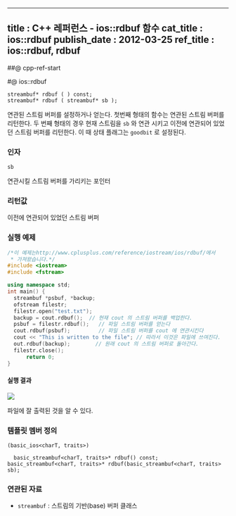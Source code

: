 ----------------
title : C++ 레퍼런스 - ios::rdbuf 함수
cat_title :  ios::rdbuf
publish_date : 2012-03-25
ref_title : ios::rdbuf, rdbuf
--------------



##@ cpp-ref-start

#@ ios::rdbuf

```info-format
streambuf* rdbuf ( ) const;
streambuf* rdbuf ( streambuf* sb );

```

연관된 스트림 버퍼를 설정하거나 얻는다.
첫번째 형태의 함수는 연관된 스트림 버퍼를 리턴한다.
두 번째 형태의 경우 현재 스트림을 `sb` 와 연관 시키고 이전에 연관되어 있었던 스트림 버퍼를 리턴한다. 이 때 상태 플래그는 `goodbit` 로 설정된다.



###  인자


`sb`

연관시킬 스트림 버퍼를 가리키는 포인터



###  리턴값

이전에 연관되어 있었던 스트림 버퍼

###  실행 예제


```cpp
/*이 예제는http://www.cplusplus.com/reference/iostream/ios/rdbuf/에서
 * 가져왔습니다.*/
#include <iostream>
#include <fstream>

using namespace std;
int main() {
  streambuf *psbuf, *backup;
  ofstream filestr;
  filestr.open("test.txt");
  backup = cout.rdbuf();  // 현재 cout 의 스트림 버퍼를 백업한다. 
  psbuf = filestr.rdbuf();   // 파일 스트림 버퍼를 얻는다
  cout.rdbuf(psbuf);         // 파일 스트림 버퍼를 cout 에 연관시킨다
  cout << "This is written to the file"; // 따라서 이것은 파일에 쓰여진다.
  out.rdbuf(backup);        // 원래 cout 의 스트림 버퍼로 돌아간다.
  filestr.close();
      return 0;
}
```

#### 실행 결과


![](http://img1.daumcdn.net/thumb/R1920x0/?fname=http%3A%2F%2Fcfile24.uf.tistory.com%2Fimage%2F19116F414F6E86F8080AC6)

파일에 잘 출력된 것을 알 수 있다.

###  템플릿 멤버 정의


```cpp-formatted
(basic_ios<charT, traits>)

  basic_streambuf<charT, traits>* rdbuf() const;
basic_streambuf<charT, traits>* rdbuf(basic_streambuf<charT, traits> sb);
```

###  연관된 자료

* `streambuf` :  스트림의 기반(base) 버퍼 클래스